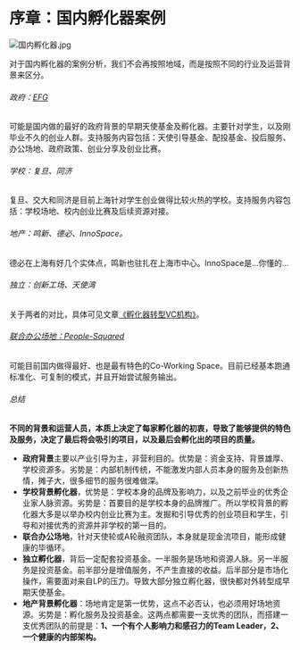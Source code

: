 # 序章：国内孵化器案例

![国内孵化器.jpg](http://upload-images.jianshu.io/upload_images/6053-7f898b578658f2e9.jpg)

对于国内孵化器的案例分析，我们不会再按照地域，而是按照不同的行业及运营背景来区分。


###### 政府：[EFG](http://www.stefg.org/)
  可能是国内做的最好的政府背景的早期天使基金及孵化器。主要针对学生，以及刚毕业不久的创业人群。支持服务内容包括：天使引导基金、配投基金、投后服务、办公场地、政府政策、创业分享及创业比赛。

###### 学校：复旦、同济
  复旦、交大和同济是目前上海针对学生创业做得比较火热的学校。支持服务内容包括：学校场地、校内创业比赛及后续资源对接。

###### 地产：鸣新、德必、InnoSpace。
  德必在上海有好几个实体点，鸣新也驻扎在上海市中心。InnoSpace是...你懂的...

###### 独立：创新工场、天使湾
  关于两者的对比，具体可见文章[《孵化器转型VC机构》](http://www.jianshu.com/p/02e4cb7b7e75)。

###### [联合办公场地：People-Squared](http://people-squared.com/)
  可能目前国内做得最好、也是最有特色的Co-Working Space。目前已经基本跑通标准化、可复制的模式，并且开始尝试服务输出。

###### 总结
**不同的背景和运营人员，本质上决定了每家孵化器的初衷，导致了能够提供的特色及服务，决定了最后将会吸引的项目，以及最后会孵化出的项目的质量。**
- **政府背景**主要以产业引导为主，非营利目的。优势是：资金支持、背景雄厚、学校资源多。劣势是：内部机制传统，不能激发内部人员本身的服务及创新热情，摊子大，很多细节的服务很难做深。
- **学校背景孵化器**，优势是：学校本身的品牌及影响力，以及之前毕业的优秀企业家人脉资源。劣势是：首要目的是学校本身的品牌推广。所以学校背景的孵化器大多是以举办校内创业比赛为主。发掘和引导优秀的创业项目和学生，引导和对接优秀的资源并非学校的第一目的。
- **联合办公场地**，针对天使轮或A轮融资团队，本身就是现金流项目，能形成健康的毕循环。
- **独立孵化器**，背后一定配套投资基金。一半服务是场地和资源人脉。另一半服务是投资基金。前半部分是增值服务，不产生直接的收益。后半部分是市场化操作，需要面对来自LP的压力。导致大部分独立孵化器，很快都对外转型成早期天使基金。
- **地产背景孵化器**：场地肯定是第一优势，这点不必否认，也必须用好场地资源。劣势是：孵化服务及投资基金。这两点都需要一支优秀的团队，而搭建一支优秀团队的前提是：**1、一个有个人影响力和感召力的Team Leader，2、一个健康的内部架构。**
